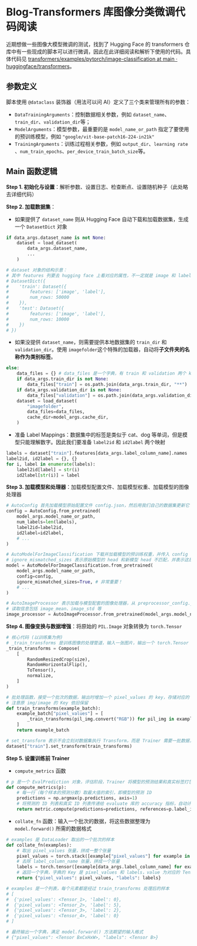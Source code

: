 # Blog-Transformers 库图像分类微调代码阅读

近期想做一些图像大模型微调的测试，找到了 Hugging Face 的 transformers 仓库中有一些现成的脚本可以进行微调，因此在此详细阅读和解析下使用的代码。具体代码见 [transformers/examples/pytorch/image-classification at main · huggingface/transformers](https://github.com/huggingface/transformers/tree/main/examples/pytorch/image-classification)。

## 参数定义

脚本使用 `@dataclass`​ 装饰器（用法可以问 AI）定义了三个类来管理所有的参数：

- ​`DataTrainingArguments`​：控制数据相关参数，例如 `dataset_name`​、`train_dir`​、`validation_dir`​ 等；
- ​`ModelArguments`​：模型参数，最重要的是 `model_name_or_path`​ 指定了要使用的预训练模型，例如 `"google/vit-base-patch16-224-in21k"`​
- ​`TrainingArguments`​：训练过程相关参数，例如 `output_dir`​、`learning rate`​、`num_train_epochs`​、`per_device_train_batch_size`​ 等。

## Main 函数逻辑

**Step 1. 初始化与设置**：解析参数、设置日志、检查断点、设置随机种子（此处略去详细代码）

**Step 2. 加载数据集**：

- 如果提供了 `dataset_name`​ 则从 Hugging Face 自动下载和加载数据集，生成一个 `DatasetDict`​ 对象

```python
if data_args.dataset_name is not None:
    dataset = load_dataset(
        data_args.dataset_name,
        ...
    )

# dataset 对象的结构示意：
# 其中 features 列要去 hugging face 上看对应的属性，不一定就是 image 和 label
# DatasetDict({
#    'train': Dataset({
#        features: ['image', 'label'],
#        num_rows: 50000
#    }),
#    'test': Dataset({
#        features: ['image', 'label'],
#        num_rows: 10000
#    })
# })

```

- 如果没提供 `dataset_name`​，则需要提供本地数据集的 `train_dir`​ 和 `validation_dir`​。使用 `imagefolder`​ 这个特殊的加载器，自动将**子文件夹的名称作为类别标签**。

```python
else:
    data_files = {} # data_files 是一个字典，有 train 和 validation 两个 key
    if data_args.train_dir is not None:
        data_files["train"] = os.path.join(data_args.train_dir, "**")
    if data_args.validation_dir is not None:
        data_files["validation"] = os.path.join(data_args.validation_dir, "**")
    dataset = load_dataset(
        "imagefolder",
        data_files=data_files,
        cache_dir=model_args.cache_dir,
    )
```

- 准备 Label Mappings：数据集中的标签是类似于 cat、dog 等单词，但是模型只能理解数字。因此我们要准备 `label2id`​ 和 `id2label`​ 两个映射

```python
labels = dataset["train"].features[data_args.label_column_name].names
label2id, id2label = {}, {}
for i, label in enumerate(labels):
    label2id[label] = str(i)
    id2label[str(i)] = label
```

**Step 3. 加载模型和处理器**：加载模型配置文件、加载模型权重、加载模型的图像处理器

```python
# AutoConfig 首先加载模型原始配置文件 config.json，然后用我们自己的数据集更新它
config = AutoConfig.from_pretrained(
    model_args.model_name_or_path,
    num_labels=len(labels),
    label2id=label2id,
    id2label=id2label,
    # ...
)

# AutoModelForImageClassification 下载并加载模型的预训练权重，并传入 config
# ignore_mismatched_sizes 表示原始模型的 head 和新模型 head 不匹配，并表示这是正常的
model = AutoModelForImageClassification.from_pretrained(
    model_args.model_name_or_path,
    config=config,
    ignore_mismatched_sizes=True, # 非常重要！
    # ...
)

# AutoImageProcessor 表示加载与模型配套的图像处理器，从 preprocessor_config.json 读取
# 读取信息包括 image_mean、image_std 等
image_processor = AutoImageProcessor.from_pretrained(model_args.model_name_or_path, ...)
```

**Step 4. 图像变换与数据增强**：将原始的 `PIL.Image`​ 对象转换为 `torch.Tensor`​

```python
# 核心代码 (以训练集为例)
# _train_transforms 是训练图像的处理管道，输入一张图片，输出一个 torch.Tensor
_train_transforms = Compose(
    [
        RandomResizedCrop(size),
        RandomHorizontalFlip(),
        ToTensor(),
        normalize,
    ]
)

# 批处理函数，接受一个批次的数据，输出时增加一个 pixel_values 的 key，存储对应的 torch.Tensor
# 注意原 img/image 的 Key 依旧保留
def train_transforms(example_batch):
    example_batch["pixel_values"] = [
        _train_transforms(pil_img.convert("RGB")) for pil_img in example_batch[data_args.image_column_name]
    ]
    return example_batch

# set_transform 表示不会立刻对数据集执行 Transform，而是 Trainer 需要一批数据，再做 Transform
dataset["train"].set_transform(train_transforms)
```

**Step 5. 设置训练前 Trainer**

- ​`compute_metrics`​ 函数

```python
# p 是一个 EvalPrediction 对象，评估阶段，Trainer 将模型的预测结果和真实标签打包为一个 EvalPrediction 对象
def compute_metrics(p): 
    # 每一行（每个样本的预测分数）取最大值的索引，即模型的预测 ID
    predictions = np.argmax(p.predictions, axis=1)
	# 将预测的 ID 列表和真实 ID 列表传递给 evaluate 库的 accuracy 指标，自动计算准确率
    return metric.compute(predictions=predictions, references=p.label_ids)
```

- ​`collate_fn`​ 函数：输入一个批次的数据，将这些数据整理为 `model.forward()`​ 所需的数据格式

```python
# examples 是 DataLoader 取出的一个批次的样本
def collate_fn(examples):
	# 取出 pixel_values 张量，拼成一整个张量
    pixel_values = torch.stack([example["pixel_values"] for example in examples])
	# 去除 label_column_name 张量，拼成一个张量
    labels = torch.tensor([example[data_args.label_column_name] for example in examples])
    # 返回一个字典，字典的 Key 是 pixel_values 和 labels，value 为对应的 Tensor
	return {"pixel_values": pixel_values, "labels": labels}

# examples 是一个列表，每个元素都是经过 train_transforms 处理后的样本
# [
#  {'pixel_values': <Tensor_1>, 'label': 0},
#  {'pixel_values': <Tensor_2>, 'label': 5},
#  {'pixel_values': <Tensor_3>, 'label': 2},
#  {'pixel_values': <Tensor_4>, 'label': 0}
# ]

# 最终输出一个字典，满足 model.forward() 方法期望的输入格式
# {"pixel_values": <Tensor BxCxHxW>, "labels": <Tensor B>}
```

‍

‍

‍
